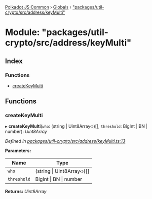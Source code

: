 [Polkadot JS Common](../README.md) › [Globals](../globals.md) › ["packages/util-crypto/src/address/keyMulti"](_packages_util_crypto_src_address_keymulti_.md)

# Module: "packages/util-crypto/src/address/keyMulti"

## Index

### Functions

* [createKeyMulti](_packages_util_crypto_src_address_keymulti_.md#createkeymulti)

## Functions

###  createKeyMulti

▸ **createKeyMulti**(`who`: (string | Uint8Array‹›)[], `threshold`: BigInt | BN | number): *Uint8Array*

*Defined in [packages/util-crypto/src/address/keyMulti.ts:13](https://github.com/polkadot-js/common/blob/3b383b97/packages/util-crypto/src/address/keyMulti.ts#L13)*

**Parameters:**

Name | Type |
------ | ------ |
`who` | (string &#124; Uint8Array‹›)[] |
`threshold` | BigInt &#124; BN &#124; number |

**Returns:** *Uint8Array*
